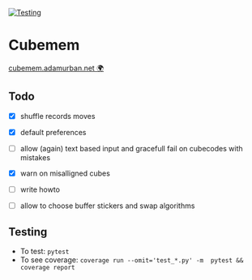 [![Testing](https://github.com/adamurban98/cubemem/actions/workflows/test.yml/badge.svg)](https://github.com/adamurban98/cubemem/actions/workflows/test.yml)

# Cubemem 

[cubemem.adamurban.net 🌍](https://cubemem.adamurban.net/)

## Todo
- [x] shuffle records moves
- [x] default preferences
- [ ] allow (again) text based input and gracefull fail on cubecodes with mistakes
- [x] warn on misalligned cubes
- [ ] write howto
- [ ] allow to choose buffer stickers and swap algorithms


## Testing
- To test: `pytest`
- To see coverage: `coverage run --omit='test_*.py' -m  pytest && coverage report`